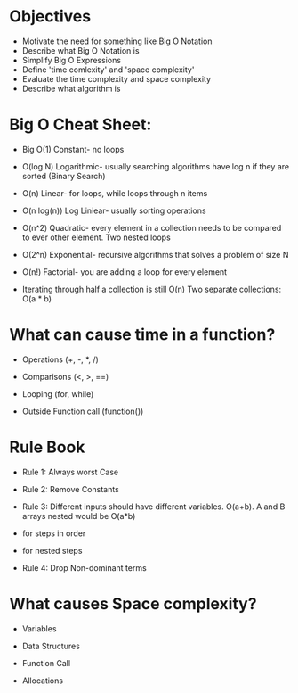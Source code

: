 # Objectives

- Motivate the need for something like Big O Notation
- Describe what Big O Notation is
- Simplify Big O Expressions
- Define 'time comlexity' and 'space complexity'
- Evaluate the time complexity and space complexity
- Describe what algorithm is

# Big O Cheat Sheet:

- Big O(1) Constant- no loops

- O(log N) Logarithmic- usually searching algorithms have log n if they are sorted (Binary Search)

- O(n) Linear- for loops, while loops through n items

- O(n log(n)) Log Liniear- usually sorting operations

- O(n^2) Quadratic- every element in a collection needs to be compared to ever other element. Two nested loops

- O(2^n) Exponential- recursive algorithms that solves a problem of size N

- O(n!) Factorial- you are adding a loop for every element

- Iterating through half a collection is still O(n)
  Two separate collections: O(a \* b)

# What can cause time in a function?

- Operations (+, -, \*, /)

- Comparisons (<, >, ==)

- Looping (for, while)

- Outside Function call (function())

# Rule Book

- Rule 1: Always worst Case

- Rule 2: Remove Constants

- Rule 3: Different inputs should have different variables. O(a+b). A and B arrays nested would be O(a\*b)

- for steps in order

* for nested steps

- Rule 4: Drop Non-dominant terms

# What causes Space complexity?

- Variables

- Data Structures

- Function Call

- Allocations
